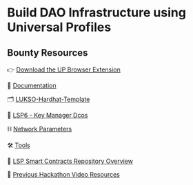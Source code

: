 # Build DAO Infrastructure using Universal Profiles

## Bounty Resources

👉 [Download the UP Browser Extension](https://chrome.google.com/webstore/detail/universal-profiles/abpickdkkbnbcoepogfhkhennhfhehfn)

📂 [Documentation](https://docs.lukso.tech/)

🗂️ [LUKSO-Hardhat-Template](https://github.com/CJ42/LUKSO-Hardhat-template)

🔐 [LSP6 - Key Manager Dcos](https://docs.lukso.tech/standards/universal-profile/lsp6-key-manager/)

⛓️ [Network Parameters](https://docs.lukso.tech/networks/testnet/parameters)

🛠️ [Tools](https://docs.lukso.tech/tools/getting-started)

📝 [LSP Smart Contracts Repository Overview](https://www.youtube.com/watch?v=E8Ih5n7auKY&ab_channel=LUKSOBlockchain)

🎥 [Previous Hackathon Video Resources](https://www.youtube.com/playlist?list=PLNzyUdu4v7bkwBuDV0gSJrrniPsx5bxK_)
